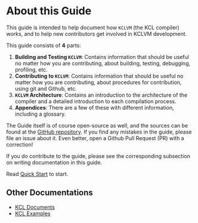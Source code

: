 # About this Guide

This guide is intended to help document how `KCLVM` (the KCL compiler) works, and to help new contributors get involved in KCLVM development.

This guide consists of **4** parts:

1. **Building and Testing `KCLVM`**: Contains information that should be useful no matter how you are contributing, about building, testing, debugging, profiling, etc.
2. **Contributing to `KCLVM`**: Contains information that should be useful no matter how you are contributing, about procedures for contribution, using git and Github, etc.
3. **`KCLVM` Architecture**: Contains an introduction to the architecture of the compiler and a detailed introduction to each compilation process.
4. **Appendices**: There are a few of these with different information, including a glossary.

The Guide itself is of course open-source as well, and the sources can be found at the [GitHub repository](https://github.com/KusionStack/KCLVM/tree/main/docs/dev_guide). If you find any mistakes in the guide, please file an issue about it. Even better, open a Github Pull Request (PR) with a correction!

If you do contribute to the guide, please see the corresponding subsection on writing documentation in this guide.

Read [Quick Start](2.quick_start.md) to start.

## Other Documentations

* [KCL Documents](https://kusionstack.io/docs/reference/lang/lang/tour)
* [KCL Examples](https://github.com/KusionStack/examples)
